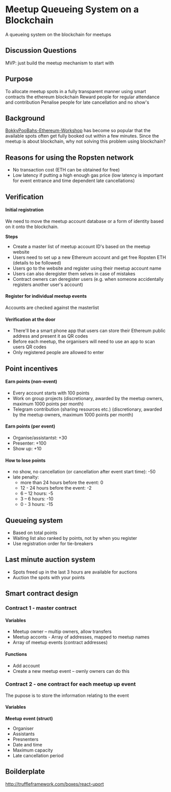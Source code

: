 # Meetup Queueing System on a Blockchain

A queueing system on the blockchain for meetups

## Discussion Questions

MVP: just build the meetup mechanism to start with

## Purpose

To allocate meetup spots in a fully transparent manner using smart contracts the ethereum blockchain 
Reward people for regular attendance and contribution 
Penalise people for late cancellation and no show's

## Background

[BokkyPooBahs-Ethereum-Workshop](https://www.meetup.com/BokkyPooBahs-Ethereum-Workshop/) has become so popular that the available spots often get fully booked out within a few minutes. Since the meetup is about blockchain, why not solving this problem using blockchain?


## Reasons for using the Ropsten network 

- No transaction cost (ETH can be obtained for free)
- Low latency if putting a high enough gas price (low latency is important for event entrance and time dependent late cancellations) 


## Verification

#### Initial registration

We need to move the meetup account database or a form of identity based on it onto the blockchain.

**Steps**

- Create a master list of meetup account ID's based on the meetup website  
- Users need to set up a new Ethereum account and get free Ropsten ETH (details to be followed)  
- Users go to the website and register using their meetup account name  
- Users can also deregister them selves in case of mistakes  
- Contract owners can deregister users (e.g. when someone accidentally registers another user's account)  

#### Register for individual meetup events

Accounts are checked against the masterlist

#### Verification at the door

- There'll be a smart phone app that users can store their Ethereum public address and present it as QR codes 
- Before each meetup, the organisers will need to use an app to scan users QR codes 
- Only registered people are allowed to enter 


## Point incentives
#### Earn points (non-event)
- Every account starts with 100 points 
- Work on group projects (discretionary, awarded by the meetup owners, maximum 1000 points per month) 
- Telegram contribution (sharing resources etc.) (discretionary, awarded by the meetup owners, maximum 1000 points per month) 

#### Earn points (per event)
- Organise/assistantst: +30 
- Presenter: +100 
- Show up: +10 

#### How to lose points
- no show, no cancellation (or cancellation after event start time): -50
- late penalty:
  - more than 24 hours before the event: 0 
  - 12 - 24 hours before the event: -2 
  - 6 – 12 hours: -5 
  - 3 – 6 hours: -10 
  - 0 - 3 hours: -15 

## Queueing system
- Based on total points 
- Waiting list also ranked by points, not by when you register
- Use registration order for tie-breakers

## Last minute auction system
- Spots freed up in the last 3 hours are available for auctions 
- Auction the spots with your points

## Smart contract design

### Contract 1 - master contract

#### Variables
- Meetup owner – multip owners, allow transfers 
- Meetup acconts - Array of addresses, mapped to meetup names 
- Array of meetup events (contract addresses) 

####  Functions
- Add account  
- Create a new meetup event – ownly owners can do this 

### Contract 2 - one contract for each meetup up event

The pupose is to store the information relating to the event

#### Variables
**Meetup event (struct)** 

- Organiser 
- Assistants 
- Presnenters 
- Date and time 
- Maximum capacity 
- Late cancellation period

## Boilderplate
http://truffleframework.com/boxes/react-uport
